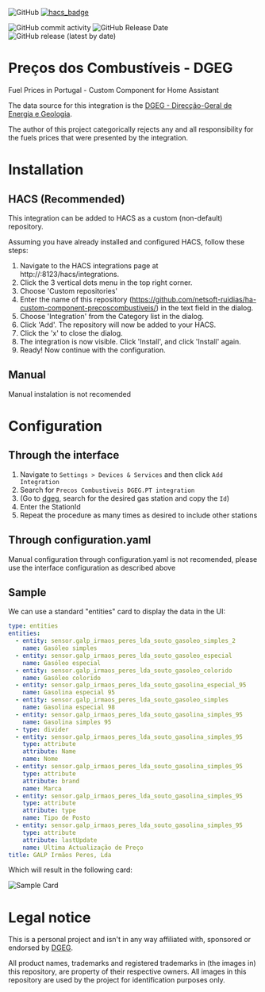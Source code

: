 ![GitHub](https://img.shields.io/github/license/netsoft-ruidias/ha-custom-component-precoscombustiveis?style=for-the-badge)
[![hacs_badge](https://img.shields.io/badge/HACS-Custom-41BDF5.svg?style=for-the-badge)](https://github.com/hacs/integration)

![GitHub commit activity](https://img.shields.io/github/commit-activity/m/netsoft-ruidias/ha-custom-component-precoscombustiveis?style=for-the-badge)
![GitHub Release Date](https://img.shields.io/github/release-date/netsoft-ruidias/ha-custom-component-precoscombustiveis?style=for-the-badge)
![GitHub release (latest by date)](https://img.shields.io/github/v/release/netsoft-ruidias/ha-custom-component-precoscombustiveis?style=for-the-badge)

# Preços dos Combustíveis - DGEG
Fuel Prices in Portugal - Custom Component for Home Assistant

The data source for this integration is the [DGEG - Direcção-Geral de Energia e Geologia](https://www.dgeg.gov.pt/).

The author of this project categorically rejects any and all responsibility for the fuels prices that were presented by the integration.

# Installation
## HACS (Recommended)
This integration can be added to HACS as a custom (non-default) repository.

Assuming you have already installed and configured HACS, follow these steps:

1. Navigate to the HACS integrations page at http://<your-home-assistant>:8123/hacs/integrations.
2. Click the 3 vertical dots menu in the top right corner.
3. Choose 'Custom repositories'
4. Enter the name of this repository (https://github.com/netsoft-ruidias/ha-custom-component-precoscombustiveis/) in the text field in the dialog.
5. Choose 'Integration' from the Category list in the dialog.
6. Click 'Add'. The repository will now be added to your HACS.
7. Click the 'x' to close the dialog.
8. The integration is now visible. Click 'Install', and click 'Install' again.
9. Ready! Now continue with the configuration.

## Manual
Manual instalation is not recomended

# Configuration

## Through the interface
1. Navigate to `Settings > Devices & Services` and then click `Add Integration`
2. Search for `Precos Combustiveis DGEG.PT integration`
3. (Go to [dgeg](https://precoscombustiveis.dgeg.gov.pt/api/PrecoComb/ListarDadosPostos), search for the desired gas station and copy the `Id`)
4. Enter the StationId 
5. Repeat the procedure as many times as desired to include other stations

## Through configuration.yaml
Manual configuration through configuration.yaml is not recomended, please use the interface configuration as described above

## Sample
We can use a standard "entities" card to display the data in the UI:

```yaml
type: entities
entities:
  - entity: sensor.galp_irmaos_peres_lda_souto_gasoleo_simples_2
    name: Gasóleo simples
  - entity: sensor.galp_irmaos_peres_lda_souto_gasoleo_especial
    name: Gasóleo especial
  - entity: sensor.galp_irmaos_peres_lda_souto_gasoleo_colorido
    name: Gasóleo colorido
  - entity: sensor.galp_irmaos_peres_lda_souto_gasolina_especial_95
    name: Gasolina especial 95
  - entity: sensor.galp_irmaos_peres_lda_souto_gasoleo_simples
    name: Gasolina especial 98
  - entity: sensor.galp_irmaos_peres_lda_souto_gasolina_simples_95
    name: Gasolina simples 95
  - type: divider
  - entity: sensor.galp_irmaos_peres_lda_souto_gasolina_simples_95
    type: attribute
    attribute: Name
    name: Nome
  - entity: sensor.galp_irmaos_peres_lda_souto_gasolina_simples_95
    type: attribute
    attribute: brand
    name: Marca
  - entity: sensor.galp_irmaos_peres_lda_souto_gasolina_simples_95
    type: attribute
    attribute: type
    name: Tipo de Posto
  - entity: sensor.galp_irmaos_peres_lda_souto_gasolina_simples_95
    type: attribute
    attribute: lastUpdate
    name: Ultima Actualização de Preço
title: GALP Irmãos Peres, Lda
```
Which will result in the following card:

![Sample Card](https://github.com/netsoft-ruidias/ha-custom-component-precoscombustiveis/blob/main/docs/samplecard.png?raw=true)


# Legal notice
This is a personal project and isn't in any way affiliated with, sponsored or endorsed by [DGEG](https://www.dgeg.gov.pt/).

All product names, trademarks and registered trademarks in (the images in) this repository, are property of their respective owners. All images in this repository are used by the project for identification purposes only.